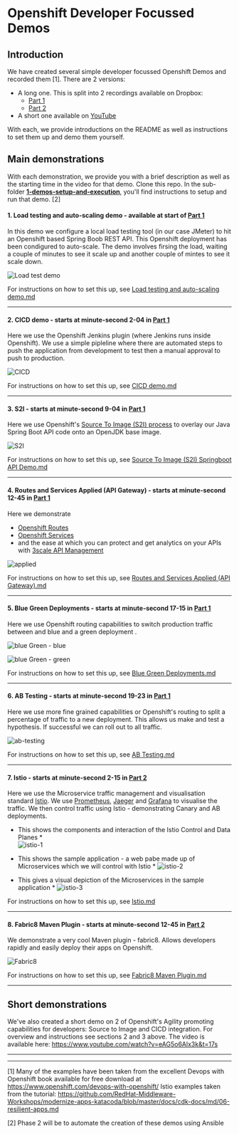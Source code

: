 # Openshift Developer Focussed Demos

## Introduction
We have created several simple developer focussed Openshift Demos and recorded them [1]. There are 2 versions: 
- A long one. This is split into 2 recordings available on Dropbox:
  - [Part 1](https://www.dropbox.com/s/5w8xft5qczb8bgy/Openshift-Demos-Tom-Corcoran-1.mov)
  - [Part 2](https://www.dropbox.com/s/qfoikb4tag8yflu/Openshift-Demos-Tom-Corcoran-2.mov)
- A short one available on [YouTube](https://www.youtube.com/watch?v=eAG5o6Alx3k)


With each, we provide introductions on the README as well as instructions to set them up and demo them yourself.

## Main demonstrations
With each demonstration, we provide you with a brief description as well as the starting time in the video for that demo. Clone this repo. In the sub-folder **[1-demos-setup-and-execution](https://github.com/tnscorcoran/openshift-demos/tree/master/1-demos-setup-and-execution)**, you'll find instructions to setup and run that demo. [2]

#### 1. Load testing and auto-scaling demo - available at start of [Part 1](https://www.dropbox.com/s/5w8xft5qczb8bgy/Openshift-Demos-Tom-Corcoran-1.mov)
In this demo we configure a local load testing tool (in our case JMeter) to hit an Openshift based Spring Boob REST API. This Openshift deployment has been condigured to auto-scale. The demo involves firsing the load, waiting a couple of minutes to see it scale up and another couple of mintes to see it scale down.

![Load test demo](https://github.com/tnscorcoran/openshift-demos/blob/master/images/Openshift%20Demo%20-%201%20-%20Load%20Test.png)
  
For instructions on how to set this up, see [Load testing and auto-scaling demo.md](https://github.com/tnscorcoran/openshift-demos/blob/master/1-demos-setup-and-execution/1.%20Load%20testing%20and%20auto-scaling%20demo.md)


_________________________________________________________________________________________________________  

#### 2. CICD demo - starts at minute-second 2-04 in [Part 1](https://www.dropbox.com/s/5w8xft5qczb8bgy/Openshift-Demos-Tom-Corcoran-1.mov)
Here we use the Openshift Jenkins plugin (where Jenkins runs inside Openshift). We use a simple pipleline where there are automated steps to push the application from development to test then a manual approval to push to production.
  
 ![CICD](https://github.com/tnscorcoran/openshift-demos/blob/master/images/Openshift%20Demo%20-%202%20-%20CICD.png)


For instructions on how to set this up, see [CICD demo.md](https://github.com/tnscorcoran/openshift-demos/blob/master/1-demos-setup-and-execution/2.%20CICD%20demo.md)
  
_________________________________________________________________________________________________________  

#### 3. S2I - starts at minute-second 9-04 in [Part 1](https://www.dropbox.com/s/5w8xft5qczb8bgy/Openshift-Demos-Tom-Corcoran-1.mov)
Here we use Openshift's [Source To Image (S2I) process](https://docs.openshift.com/container-platform/3.10/architecture/core_concepts/builds_and_image_streams.html#source-build) to overlay our Java Spring Boot API code onto an OpenJDK base image.
  
 ![S2I](https://github.com/tnscorcoran/openshift-demos/blob/master/images/Openshift%20Demo%20-%203%20-%20S2I.png)

For instructions on how to set this up, see [Source To Image (S2I) Springboot API Demo.md](https://github.com/tnscorcoran/openshift-demos/blob/master/1-demos-setup-and-execution/3.%20Source%20To%20Image%20(S2I)%20Springboot%20API%20Demo.md)
  

  
_________________________________________________________________________________________________________  

#### 4. Routes and Services Applied (API Gateway) - starts at minute-second 12-45 in [Part 1](https://www.dropbox.com/s/5w8xft5qczb8bgy/Openshift-Demos-Tom-Corcoran-1.mov)
Here we demonstrate 
- [Openshift Routes](https://docs.openshift.com/container-platform/3.10/architecture/networking/routes.html)
- [Openshift Services](https://docs.openshift.com/container-platform/3.10/architecture/core_concepts/pods_and_services.html)
- and the ease at which you can protect and get analytics on your APIs with [3scale API Management](https://www.redhat.com/en/technologies/jboss-middleware/3scalehttps://docs.openshift.com/container-platform/3.10/architecture/networking/routes.html)
  
 ![applied](https://github.com/tnscorcoran/openshift-demos/blob/master/images/Openshift%20Demo%20-%204%20-%20Routes%20and%20Services%20Applied%20-%20API%20Gateway.png)

For instructions on how to set this up, see [Routes and Services Applied (API Gateway).md](https://github.com/tnscorcoran/openshift-demos/blob/master/1-demos-setup-and-execution/4.%20Routes%20and%20Services%20Applied%20(API%20Gateway).md)
  

  
_________________________________________________________________________________________________________  

#### 5. Blue Green Deployments - starts at minute-second 17-15 in [Part 1](https://www.dropbox.com/s/5w8xft5qczb8bgy/Openshift-Demos-Tom-Corcoran-1.mov)
Here we use Openshift routing capabilities to switch production traffic between and blue and a green deployment .
  
 ![blue Green - blue](https://github.com/tnscorcoran/openshift-demos/blob/master/images/Openshift%20Demo%20-%205%20-%20Blue%20Green%20(Blue).png)
  
  
 ![blue Green - green](https://github.com/tnscorcoran/openshift-demos/blob/master/images/Openshift%20Demo%20-%206%20-%20Blue%20Green%20(Green).png)
 
For instructions on how to set this up, see [Blue Green Deployments.md](https://github.com/tnscorcoran/openshift-demos/blob/master/1-demos-setup-and-execution/5.%20Blue%20Green%20Deployments.md)
  

  
_________________________________________________________________________________________________________  

#### 6. AB Testing - starts at minute-second 19-23 in [Part 1](https://www.dropbox.com/s/5w8xft5qczb8bgy/Openshift-Demos-Tom-Corcoran-1.mov)
Here we use more fine grained capabilities or Openshift's routing to split a percentage of traffic to a new deployment. This allows us make and test a hypothesis. If successful we can roll out to all traffic.
  
 ![ab-testing](https://github.com/tnscorcoran/openshift-demos/blob/master/images/Openshift%20Demo%20-%207%20-%20AB%20Testing.png)
  
For instructions on how to set this up, see [AB Testing.md](https://github.com/tnscorcoran/openshift-demos/blob/master/1-demos-setup-and-execution/6.%20AB%20Testing.md)
  

  
_________________________________________________________________________________________________________  

#### 7. Istio - starts at minute-second 2-15 in [Part 2](https://www.dropbox.com/s/qfoikb4tag8yflu/Openshift-Demos-Tom-Corcoran-2.mov)
Here we use the Microservice traffic management and visualisation standard [Istio](https://istio.io/). We use [Prometheus](https://prometheus.io/), [Jaeger](https://www.jaegertracing.io/docs/) and [Grafana](https://grafana.com/) to visualise the traffic. We then control traffic using Istio - demonstrating Canary and AB deployments.

* This shows the components and interaction of the Istio Control and Data Planes *  
![istio-1](https://github.com/tnscorcoran/openshift-demos/blob/master/images/Openshift%20Demo%20-%208%20-%20Istio%20Overview.png)

* This shows the sample application - a web pabe made up of Microservices which we will control with Istio *
![istio-2](https://github.com/tnscorcoran/openshift-demos/blob/master/images/Openshift%20Demo%20-%209%20-%20Istio%20Demo%201.png)

* This gives a visual depiction of the Microservices in the sample application *
![istio-3](https://github.com/tnscorcoran/openshift-demos/blob/master/images/Openshift%20Demo%20-%2010%20-%20Istio%20Demo%202.png)
  
For instructions on how to set this up, see [Istio.md](https://github.com/tnscorcoran/openshift-demos/blob/master/1-demos-setup-and-execution/7.%20Istio.md)
  

  
_________________________________________________________________________________________________________  

#### 8. Fabric8 Maven Plugin - starts at minute-second 12-45 in [Part 2](https://www.dropbox.com/s/qfoikb4tag8yflu/Openshift-Demos-Tom-Corcoran-2.mov)
We demonstrate a very cool Maven plugin - fabric8. Allows developers rapidly and easily deploy their apps on Openshift.
  
 ![Fabric8](https://github.com/tnscorcoran/openshift-demos/blob/master/images/Openshift%20Demo%20-%2011%20-%20Fabric8%20Maven%20Plugin.png)
  
For instructions on how to set this up, see [Fabric8 Maven Plugin.md](https://github.com/tnscorcoran/openshift-demos/blob/master/1-demos-setup-and-execution/8.%20Fabric8%20Maven%20Plugin.md)
  

  
_________________________________________________________________________________________________________  



## Short demonstrations

We've also created a short demo on 2 of Openshift's Agility promoting capabilities for developers: Source to Image and CICD integration. For overview and instructions see sections 2 and 3 above. The video is available here: https://www.youtube.com/watch?v=eAG5o6Alx3k&t=17s

_________________________________________________________________________________________________________  
_________________________________________________________________________________________________________  


[1] Many of the examples have been taken from the excellent Devops with Openshift book available for free download at https://www.openshift.com/devops-with-openshift/
Istio examples taken from the tutorial: https://github.com/RedHat-Middleware-Workshops/modernize-apps-katacoda/blob/master/docs/cdk-docs/md/06-resilient-apps.md


[2] Phase 2 will be to automate the creation of these demos using Ansible


